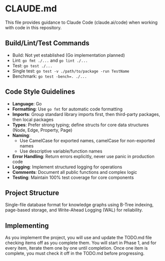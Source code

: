 # CLAUDE.md

This file provides guidance to Claude Code (claude.ai/code) when working with code in this repository.

## Build/Lint/Test Commands
- Build: Not yet established (Go implementation planned)
- Lint: `go fmt ./...` and `go lint ./...`
- Test: `go test ./...`
- Single test: `go test -v ./path/to/package -run TestName`
- Benchmark: `go test -bench=. ./...`

## Code Style Guidelines
- **Language**: Go
- **Formatting**: Use `go fmt` for automatic code formatting
- **Imports**: Group standard library imports first, then third-party packages, then local packages
- **Types**: Prefer strong typing; define structs for core data structures (Node, Edge, Property, Page)
- **Naming**:
  - Use CamelCase for exported names, camelCase for non-exported names
  - Use descriptive variable/function names
- **Error Handling**: Return errors explicitly, never use panic in production code
- **Logging**: Implement structured logging for operations
- **Comments**: Document all public functions and complex logic
- **Testing**: Maintain 100% test coverage for core components

## Project Structure
Single-file database format for knowledge graphs using B-Tree indexing, page-based storage, and Write-Ahead Logging (WAL) for reliability.

## Implementing
As you implement the project, you will use and update the TODO.md file checking items off as you complete them. You will start in Phase 1, and for every item, iterate them one by one until completion. Once one item is complete, you must check it off in the TODO.md before progressing.
